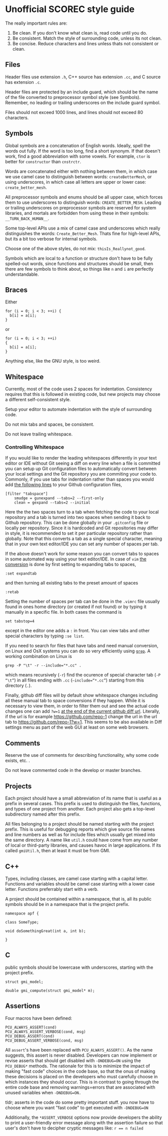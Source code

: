 # Unofficial SCOREC style guide #

The really important rules are:

1. Be clean. If you don't know what clean is, read code until you do.
2. Be consistent. Match the style of surrounding code, unless its not clean.
3. Be concise. Reduce characters and lines unless thats not consistent or clean.

## Files ##

Header files use extension `.h`, C++ source has extension `.cc`,
and C source has extension `.c`.

Header files are protected by an include guard, which should be
the name of the file converted to preprocessor symbol style
(see Symbols).
Remember, no leading or trailing underscores on the include guard
symbol.

Files should not exceed 1000 lines,
and lines should not exceed 80 characters.

## Symbols ##

Global symbols are a concatenation of English words.
Ideally, spell the words out fully.
If the word is too long, find a short synonym.
If that doesn't work, find a good abbreviation with some vowels.
For example, `ctor` is better for `constructor` than `cnstrctr`.

Words are concatenated either with nothing between them, in which
case we use camel case to distinguish between words: `createBetterMesh`,
or using underscores, in which case all letters are upper or lower case:
`create_better_mesh`.

All preprocessor symbols and enums should be all upper case,
which forces them to use
underscores to distinguish words: `CREATE_BETTER_MESH`.
Leading or trailing underscores on preprocessor symbols
are reserved for system libraries,
and mortals are forbidden from using these in their symbols:
`__TURN_BACK_HUMAN__`.

Some top-level APIs use a mix of camel case and underscores which really
distinguishes the words: `Create_Better_Mesh`.
Thats fine for high-level APIs, but its a bit too verbose for internal symbols.

Choose one of the above styles, do not mix: `thisIs_Reallynot_good`.

Symbols which are local to a function or structure
don't have to be fully spelled-out words,
since functions and structures should be small,
then there are few symbols to think about,
so things like `n` and `i` are perfectly understandable.

## Braces ##

Either

	for (i = 0; i < 3; ++i) {
	  b[i] = a[i];
	}

or

	for (i = 0; i < 3; ++i)
	{
	  b[i] = a[i];
	}

Anything else, like the GNU style, is too weird.

## Whitespace ##

Currently, most of the code uses 2 spaces for indentation.
Consistency requires that this is followed in existing code,
but new projects may choose a different self-consistent style.

Setup your editor to automate indentation with the style of surrounding code.

Do not mix tabs and spaces, be consistent.

Do not leave trailing whitespace.

### Controlling Whitespace ###
 
If you would like to render the leading whitespaces differently in your text editor or IDE without Git seeing a diff on every line when a file is committed you can setup up Git configuration files to automatically convert between your local settings and the Git repository you are commiting your code to. Commonly, if you use tabs for indentation rather than spaces you would add [the following lines](https://stackoverflow.com/a/14759913/27639153) to your Github configuration files,

```
[filter "tabspace"]
	smudge = gunexpand --tabs=2 --first-only
	clean = gexpand --tabs=2 --initial
```

Here the the two spaces turn to a tab when fetching the code to your local repository and a tab is turned into two spaces when sending it back to Github repository. This can be done globally in your `.gitconfig` file or locally per repository. Since it is hardcoded and Git repositories may differ in style, it is recommended to set it per particular repository rather than globally. Note that this converts a tab as a single special character, meaning that in your own text editor/IDE you can set any number of spaces per tab.

If the above doesn't work for some reason you can convert tabs to spaces in some automated way using your text editor/IDE. In case of `vim`  [the conversion](http://vim.wikia.com/wiki/Converting_tabs_to_spaces) is done by first setting to expanding tabs to spaces,
```
:set expandtab 
```
and then turning all existing tabs to the preset amount of spaces
```
:retab
```
Setting the number of spaces per tab can be done in the `.vimrc` file usually found in ones home directory (or created if not found) or by typing it manually in a specific file. In both cases the command is 
```
set tabstop=4
```
except in the editor one adds a `:` in front. You can view tabs and other special characters by typing `:se list`.

If you need to search for files that have tabs and need manual conversion, on Linux and OsX systems you can do so very efficiently using [`grep`](https://askubuntu.com/questions/53071/how-to-grep-for-tabs-without-using-literal-tabs-and-why-does-t-not-work). A working combination on Linux is
```
grep -P "\t" -r --include="*.cc" .
```
which means recursively (`-r`) find the ocurence of special character tab (`-P “\t”`) in all files ending with `.cc` (`—include=“*.cc”`) starting from this directory (`.`). 

Finally, github diff files will by default show whitespace changes including all these manual tab to space conversions if they happen. While it is necessary to view them, in order to filter them out and see the actual code changes one can add `?w=1` [at the end of the current github diff url](https://github.com/tiimgreen/github-cheat-sheet#ignore-whitespace). Literally, if the url is for example https://github.com/repo-1 change the url in the url tab to https://github.com/repo-1?w=1. This seems to be also available in Diff settings menu as part of the web GUI at least on some web browsers.

## Comments ##

Reserve the use of comments for describing functionality, why some code exists, etc. .

Do not leave commented code in the develop or master branches.  

## Projects ##

Each project should have a small abbreviation of its name that
is useful as a prefix in several cases.
This prefix is used to distinguish
the files, functions, and types of one project from another.
Each project also gets a top-level subdirectory named after this
prefix.

All files belonging to a project should be named starting with
the project prefix.
This is useful for debugging reports which give source file names
and line numbers as well as for include files which usually get
mixed into the same directory.
A name like `util.h` could have come from any number of local
or third-party libraries, and causes havoc in large applications.
If its called `gmiUtil.h`, then at least it must be from GMI.

## C++ ##

Types, including classes, are camel case starting with a capital letter.
Functions and variables should be camel case starting with a lower case letter.
Functions preferrably start with a verb.

A project should be contained within a namespace, that is, all its public
symbols should be in a namespace that is the project prefix.

	namespace apf {

	class SomeType;

	void doSomethingGreat(int a, int b);

	}

## C ##

public symbols should be lowercase with underscores,
starting with the project prefix.

	struct gmi_model;

	double gmi_compute(struct gmi_model* m);

## Assertions ##

Four macros have been defined:
```
PCU_ALWAYS_ASSERT(cond)
PCU_ALWAYS_ASSERT_VERBOSE(cond, msg)
PCU_DEBUG_ASSERT(cond)
PCU_DEBUG_ASSERT_VERBOSE(cond, msg)
```
All `assert`'s have been replaced with `PCU_ALWAYS_ASSERT()`.  As the name suggests, this assert is never disabled. Developers can now implement or revise asserts that should get disabled with `-DNDEBUG=ON` using the `PCU_DEBUG*` methods. The rationale for this is to minimize the impact of making "fast code" choices in the code base, so that the onus of making these decisions is placed on the developers who must carefully choose in which instances they should occur. This is in contrast to going through the entire code base and removing warnings=errors that are associated with unused variables when `-DNDEBUG=ON.`

tldr; asserts in the code do some pretty important stuff. you now have to choose where you want "fast code" to get executed with `-DNDEBUG=ON`

Additionally, the `*ASSERT_VERBOSE` options now provide developers the ability to print a user-friendly error message along with the assertion failure so that user's don't have to decipher cryptic messages like:
`r == n failed`

